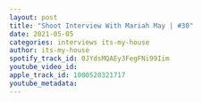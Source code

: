 ```yaml
---
layout: post
title: "Shoot Interview With Mariah May | #30"
date: 2021-05-05
categories: interviews its-my-house
author: its-my-house
spotify_track_id: 0JYdsMQAEy3FegFNi99Iim
youtube_video_id: 
apple_track_id: 1000520321717
youtube_metadata: 
---
```


